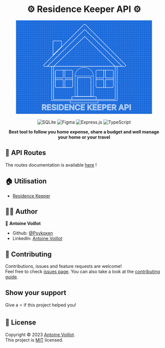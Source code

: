 <h1 align="center">⚙️ Residence Keeper API ⚙️</h1>
<div align="center">
  <img src="assets/logo.png" height=300>
</br>
<p>
  
  ![SQLite](https://img.shields.io/badge/sqlite-%2307405e.svg?style=for-the-badge&logo=sqlite&logoColor=white)
  ![Figma](https://img.shields.io/badge/figma-%23F24E1E.svg?style=for-the-badge&logo=figma&logoColor=white)
  ![Express.js](https://img.shields.io/badge/express.js-%23404d59.svg?style=for-the-badge&logo=express&logoColor=%2361DAFB)
  ![TypeScript](https://img.shields.io/badge/typescript-%23007ACC.svg?style=for-the-badge&logo=typescript&logoColor=white)
  
</p>

**Best tool to follow you home expense, share a budget and well manage your home or your travel**

</div>

## 📑 API Routes

The routes documentation is available [here](api/routes/) !

## 🏠 Utilisation
- [Residence Keeper](https://github.com/Psykoxen/Residencekeeper)

## 👨‍💻 Author

👤 **Antoine Voillot**

- Github: [@Psykoxen](https://github.com/Psykoxen)
- LinkedIn: [Antoine Voillot](https://linkedin.com/in/www.linkedin.com/in/antoine-voillot)

## 🤝 Contributing

Contributions, issues and feature requests are welcome!<br />Feel free to check [issues page](https://github.com/Psykoxen/ResidenceKeeper/issues). You can also take a look at the [contributing guide](https://github.com/Psykoxen/ResidenceKeeper/blob/master/CONTRIBUTING.md).

## Show your support

Give a ⭐️ if this project helped you!

## 📝 License

Copyright © 2023 [Antoine Voillot](https://github.com/Psykoxen).<br />
This project is [MIT](https://github.com/Psykoxen/ResidenceKeeper/blob/master/LICENSE) licensed.
